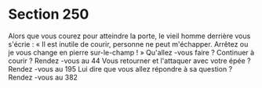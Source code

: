 # Section 250

Alors que vous courez pour atteindre la porte, le vieil homme derrière vous s'écrie  : « Il
est inutile de courir, personne ne peut m'échapper. Arrêtez ou je vous change en pierre
sur-le-champ  ! » Qu'allez -vous faire  ?
Continuer à courir  ?       Rendez -vous au 44
Vous retourner et l'attaquer avec votre épée  ?   Rendez -vous au 195
Lui dire que vous allez répondre à sa question  ?   Rendez -vous au 382